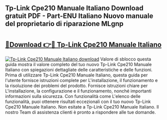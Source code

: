 ## Tp-Link Cpe210 Manuale Italiano Download gratuit PDF - Part-ENU Italiano Nuovo manuale del proprietario di riparazione MLgnp

# <h2><a href="http://dffb88b.blite.top/?on=Tp-Link+Cpe210+Manuale+Italiano">🔗Download 👉🔴 Tp-Link Cpe210 Manuale Italiano</a></h2>

[![Tp-Link Cpe210 Manuale Italiano download](https://i.imgur.com/lujVjoI.png)](http://dffb88b.blite.top/?on=Tp-Link+Cpe210+Manuale+Italiano)
Valore di sblocco questa guida mostra il valore completo del tuo nuovo Tp-Link Cpe210 Manuale Italiano con spiegazioni dettagliate delle caratteristiche e delle funzioni. Prima di utilizzare Tp-Link Cpe210 Manuale Italiano, questa guida per l'utente fornisce istruzioni complete per L'installazione, il funzionamento e la risoluzione dei problemi del prodotto. Fornisce istruzioni chiare per L'installazione, la configurazione e il funzionamento, nonché importanti informazioni sulla sicurezza. Con funzionalità come L'elenco delle funzionalità, puoi ottenere risultati eccezionali con il tuo nuovo Tp-Link Cpe210 Manuale Italiano. Non esitate a Tp-Link Cpe210 Manuale Italiano. Il nostro Team di assistenza clienti è pronto a rispondere alle tue domande.
